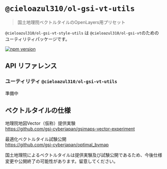 # `@cieloazul310/ol-gsi-vt-utils`

> 国土地理院ベクトルタイルのOpenLayers用プリセット

`@cieloazul310/ol-gsi-vt-style-utils` は `@cieloazul310/ol-gsi-vt`のためのユーティリティパッケージです。

[![npm version](https://badge.fury.io/js/@cieloazul310%2Fol-gsi-vt.svg)](https://badge.fury.io/js/@cieloazul310%2Fol-gsi-vt-style-utils)

## API リファレンス

### ユーティリティ `@cieloazul310/ol-gsi-vt-utils`

準備中

## ベクトルタイルの仕様

地理院地図Vector（仮称）提供実験  
<https://github.com/gsi-cyberjapan/gsimaps-vector-experiment>

最適化ベクトルタイル試験公開  
<https://github.com/gsi-cyberjapan/optimal_bvmap>

国土地理院によるベクトルタイルは提供実験及び試験公開であるため、今後仕様変更や公開終了の可能性があります。留意してください。

[ベクトルタイル]: https://github.com/gsi-cyberjapan/gsimaps-vector-experiment "地理院地図Vector（仮称）提供実験"
[最適化ベクトルタイル]: https://github.com/gsi-cyberjapan/optimal_bvmap "最適化ベクトルタイル試験公開"
[TypeScript]: https://www.typescriptlang.org/ "TypeScript"
[OpenLayers]: https://openlayers.org/ "OpenLayers"

[VectorTileLayer]: https://openlayers.org/en/latest/apidoc/module-ol_layer_VectorTile-VectorTileLayer.html "VectorTileLayer"
